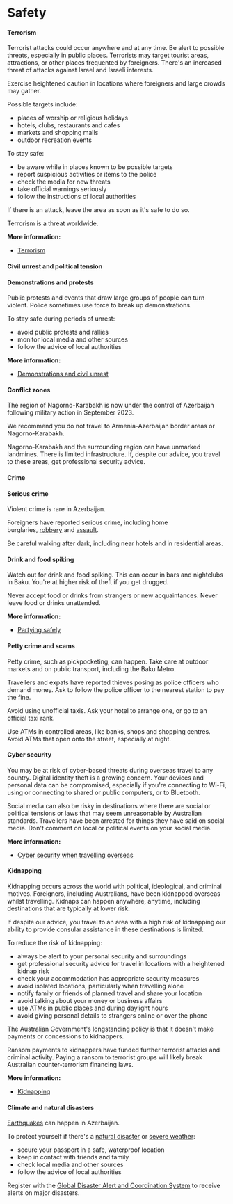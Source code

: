 # Safety

#### Terrorism

Terrorist attacks could occur anywhere and at any time. Be alert to possible threats, especially in public places. Terrorists may target tourist areas, attractions, or other places frequented by foreigners. There's an increased threat of attacks against Israel and Israeli interests.

Exercise heightened caution in locations where foreigners and large crowds may gather.

Possible targets include:

* places of worship or religious holidays
* hotels, clubs, restaurants and cafes
* markets and shopping malls
* outdoor recreation events

To stay safe:

* be aware while in places known to be possible targets
* report suspicious activities or items to the police
* check the media for new threats
* take official warnings seriously
* follow the instructions of local authorities

If there is an attack, leave the area as soon as it's safe to do so.

Terrorism is a threat worldwide.

**More information:**

* [Terrorism](/before-you-go/safety/terrorism "Terrorism")

#### Civil unrest and political tension

#### Demonstrations and protests

Public protests and events that draw large groups of people can turn violent. Police sometimes use force to break up demonstrations.

To stay safe during periods of unrest:

* avoid public protests and rallies
* monitor local media and other sources
* follow the advice of local authorities

**More information:**

* [Demonstrations and civil unrest](/news-and-updates/demonstrations-and-unrest "Demonstrations and unrest")

#### Conflict zones

The region of Nagorno-Karabakh is now under the control of Azerbaijan following military action in September 2023.

We recommend you do not travel to Armenia-Azerbaijan border areas or Nagorno-Karabakh.

Nagorno-Karabakh and the surrounding region can have unmarked landmines. There is limited infrastructure. If, despite our advice, you travel to these areas, get professional security advice.

#### Crime

#### Serious crime

Violent crime is rare in Azerbaijan.

Foreigners have reported serious crime, including home burglaries, [robbery](/before-you-go/safety/theft-robbery "Theft and robbery") and [assault](/before-you-go/safety/assault "Reducing the risk of assault").

Be careful walking after dark, including near hotels and in residential areas.

#### Drink and food spiking

Watch out for drink and food spiking. This can occur in bars and nightclubs in Baku. You're at higher risk of theft if you get drugged.

Never accept food or drinks from strangers or new acquaintances. Never leave food or drinks unattended.

**More information:**

* [Partying safely](/before-you-go/safety/partying "Partying safely")

#### Petty crime and scams

Petty crime, such as pickpocketing, can happen. Take care at outdoor markets and on public transport, including the Baku Metro.

Travellers and expats have reported thieves posing as police officers who demand money. Ask to follow the police officer to the nearest station to pay the fine.

Avoid using unofficial taxis. Ask your hotel to arrange one, or go to an official taxi rank.

Use ATMs in controlled areas, like banks, shops and shopping centres. Avoid ATMs that open onto the street, especially at night.

#### Cyber security

You may be at risk of cyber-based threats during overseas travel to any country. Digital identity theft is a growing concern. Your devices and personal data can be compromised, especially if you're connecting to Wi-Fi, using or connecting to shared or public computers, or to Bluetooth.

Social media can also be risky in destinations where there are social or political tensions or laws that may seem unreasonable by Australian standards. Travellers have been arrested for things they have said on social media. Don't comment on local or political events on your social media.

**More information:**

* [Cyber security when travelling overseas](/before-you-go/staying-safe/cyber-security "Cyber security when travelling overseas")

#### Kidnapping

Kidnapping occurs across the world with political, ideological, and criminal motives. Foreigners, including Australians, have been kidnapped overseas whilst travelling. Kidnaps can happen anywhere, anytime, including destinations that are typically at lower risk.  
  
If despite our advice, you travel to an area with a high risk of kidnapping our ability to provide consular assistance in these destinations is limited.   
  
To reduce the risk of kidnapping:

* always be alert to your personal security and surroundings
* get professional security advice for travel in locations with a heightened kidnap risk
* check your accommodation has appropriate security measures
* avoid isolated locations, particularly when travelling alone
* notify family or friends of planned travel and share your location
* avoid talking about your money or business affairs
* use ATMs in public places and during daylight hours
* avoid giving personal details to strangers online or over the phone

The Australian Government's longstanding policy is that it doesn't make payments or concessions to kidnappers.  
  
Ransom payments to kidnappers have funded further terrorist attacks and criminal activity. Paying a ransom to terrorist groups will likely break Australian counter-terrorism financing laws.  
  
**More information:**

* [Kidnapping](/before-you-go/safety/kidnapping "Reducing the risk of kidnapping")

#### Climate and natural disasters

[Earthquakes](/node/345) can happen in Azerbaijan.

To protect yourself if there's a [natural disaster](/node/346) or [severe weather](/while-youre-away/crisis-or-emergency/severe-weather-incident "There's a severe weather incident"):

* secure your passport in a safe, waterproof location
* keep in contact with friends and family
* check local media and other sources
* follow the advice of local authorities

Register with the [Global Disaster Alert and Coordination System](http://gdacs.org/) to receive alerts on major disasters.